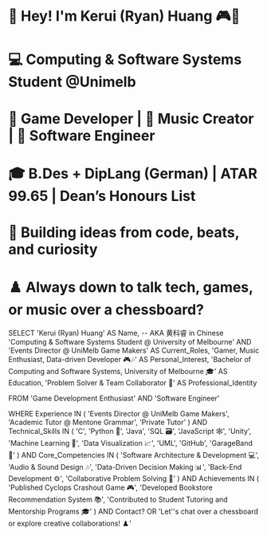 # 🚀 Hey! I'm Kerui (Ryan) Huang 🎮🎻
# 💻 Computing & Software Systems Student @Unimelb
# 🧠 Game Developer | 🎵 Music Creator | 🤖 Software Engineer
# 🎓 B.Des + DipLang (German) | ATAR 99.65 | Dean’s Honours List
# 🧩 Building ideas from code, beats, and curiosity
# ♟️ Always down to talk tech, games, or music over a chessboard?


SELECT
    'Kerui (Ryan) Huang' AS Name, -- AKA 黄科睿 in Chinese
    'Computing & Software Systems Student @ University of Melbourne' AND 'Events Director @ UniMelb Game Makers' AS Current_Roles,
    'Gamer, Music Enthusiast, Data-driven Developer 🎮🎶' AS Personal_Interest,
    'Bachelor of Computing and Software Systems, University of Melbourne 🎓' AS Education,
    'Problem Solver & Team Collaborator 🤝' AS Professional_Identity

FROM
    'Game Development Enthusiast' AND 'Software Engineer'

WHERE
    Experience IN (
        'Events Director @ UniMelb Game Makers',
        'Academic Tutor @ Mentone Grammar',
        'Private Tutor'
    ) AND
    Technical_Skills IN (
        'C', 'Python 🐍', 'Java', 'SQL 🗃️', 'JavaScript 🕸', 'Unity', 'Machine Learning 🤖',
        'Data Visualization 📈', 'UML', 'GitHub', 'GarageBand 🎵'
    ) AND
    Core_Competencies IN (
        'Software Architecture & Development 💻', 'Audio & Sound Design 🎶',
        'Data-Driven Decision Making 📊', 'Back-End Development ⚙️',
        'Collaborative Problem Solving 🤝'
    ) AND
    Achievements IN (
        'Published Cyclops Crashout Game 🎮',
        'Developed Bookstore Recommendation System 📚',
        'Contributed to Student Tutoring and Mentorship Programs 🎓'
    )
    AND Contact? OR 'Let''s chat over a chessboard or explore creative collaborations! ♟️'




<!---
MoltoRubato/MoltoRubato is a ✨ special ✨ repository because its `README.md` (this file) appears on your GitHub profile.
You can click the Preview link to take a look at your changes.
--->

